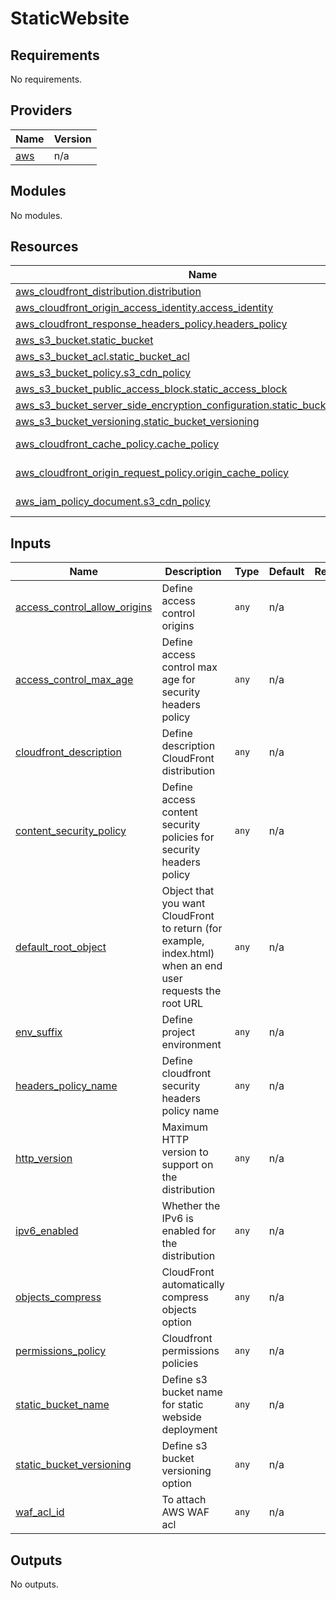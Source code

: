 # StaticWebsite

<!-- BEGINNING OF PRE-COMMIT-TERRAFORM DOCS HOOK -->
## Requirements

No requirements.

## Providers

| Name | Version |
|------|---------|
| <a name="provider_aws"></a> [aws](#provider\_aws) | n/a |

## Modules

No modules.

## Resources

| Name | Type |
|------|------|
| [aws_cloudfront_distribution.distribution](https://registry.terraform.io/providers/hashicorp/aws/latest/docs/resources/cloudfront_distribution) | resource |
| [aws_cloudfront_origin_access_identity.access_identity](https://registry.terraform.io/providers/hashicorp/aws/latest/docs/resources/cloudfront_origin_access_identity) | resource |
| [aws_cloudfront_response_headers_policy.headers_policy](https://registry.terraform.io/providers/hashicorp/aws/latest/docs/resources/cloudfront_response_headers_policy) | resource |
| [aws_s3_bucket.static_bucket](https://registry.terraform.io/providers/hashicorp/aws/latest/docs/resources/s3_bucket) | resource |
| [aws_s3_bucket_acl.static_bucket_acl](https://registry.terraform.io/providers/hashicorp/aws/latest/docs/resources/s3_bucket_acl) | resource |
| [aws_s3_bucket_policy.s3_cdn_policy](https://registry.terraform.io/providers/hashicorp/aws/latest/docs/resources/s3_bucket_policy) | resource |
| [aws_s3_bucket_public_access_block.static_access_block](https://registry.terraform.io/providers/hashicorp/aws/latest/docs/resources/s3_bucket_public_access_block) | resource |
| [aws_s3_bucket_server_side_encryption_configuration.static_bucket_encryption](https://registry.terraform.io/providers/hashicorp/aws/latest/docs/resources/s3_bucket_server_side_encryption_configuration) | resource |
| [aws_s3_bucket_versioning.static_bucket_versioning](https://registry.terraform.io/providers/hashicorp/aws/latest/docs/resources/s3_bucket_versioning) | resource |
| [aws_cloudfront_cache_policy.cache_policy](https://registry.terraform.io/providers/hashicorp/aws/latest/docs/data-sources/cloudfront_cache_policy) | data source |
| [aws_cloudfront_origin_request_policy.origin_cache_policy](https://registry.terraform.io/providers/hashicorp/aws/latest/docs/data-sources/cloudfront_origin_request_policy) | data source |
| [aws_iam_policy_document.s3_cdn_policy](https://registry.terraform.io/providers/hashicorp/aws/latest/docs/data-sources/iam_policy_document) | data source |

## Inputs

| Name | Description | Type | Default | Required |
|------|-------------|------|---------|:--------:|
| <a name="input_access_control_allow_origins"></a> [access\_control\_allow\_origins](#input\_access\_control\_allow\_origins) | Define access control origins | `any` | n/a | yes |
| <a name="input_access_control_max_age"></a> [access\_control\_max\_age](#input\_access\_control\_max\_age) | Define access control max age for security headers policy | `any` | n/a | yes |
| <a name="input_cloudfront_description"></a> [cloudfront\_description](#input\_cloudfront\_description) | Define description CloudFront distribution | `any` | n/a | yes |
| <a name="input_content_security_policy"></a> [content\_security\_policy](#input\_content\_security\_policy) | Define access content security policies for security headers policy | `any` | n/a | yes |
| <a name="input_default_root_object"></a> [default\_root\_object](#input\_default\_root\_object) | Object that you want CloudFront to return (for example, index.html) when an end user requests the root URL | `any` | n/a | yes |
| <a name="input_env_suffix"></a> [env\_suffix](#input\_env\_suffix) | Define project environment | `any` | n/a | yes |
| <a name="input_headers_policy_name"></a> [headers\_policy\_name](#input\_headers\_policy\_name) | Define cloudfront security headers policy name | `any` | n/a | yes |
| <a name="input_http_version"></a> [http\_version](#input\_http\_version) | Maximum HTTP version to support on the distribution | `any` | n/a | yes |
| <a name="input_ipv6_enabled"></a> [ipv6\_enabled](#input\_ipv6\_enabled) | Whether the IPv6 is enabled for the distribution | `any` | n/a | yes |
| <a name="input_objects_compress"></a> [objects\_compress](#input\_objects\_compress) | CloudFront automatically compress objects option | `any` | n/a | yes |
| <a name="input_permissions_policy"></a> [permissions\_policy](#input\_permissions\_policy) | Cloudfront permissions policies | `any` | n/a | yes |
| <a name="input_static_bucket_name"></a> [static\_bucket\_name](#input\_static\_bucket\_name) | Define s3 bucket name for static webside deployment | `any` | n/a | yes |
| <a name="input_static_bucket_versioning"></a> [static\_bucket\_versioning](#input\_static\_bucket\_versioning) | Define s3 bucket versioning option | `any` | n/a | yes |
| <a name="input_waf_acl_id"></a> [waf\_acl\_id](#input\_waf\_acl\_id) | To attach AWS WAF acl | `any` | n/a | yes |

## Outputs

No outputs.
<!-- END OF PRE-COMMIT-TERRAFORM DOCS HOOK -->
